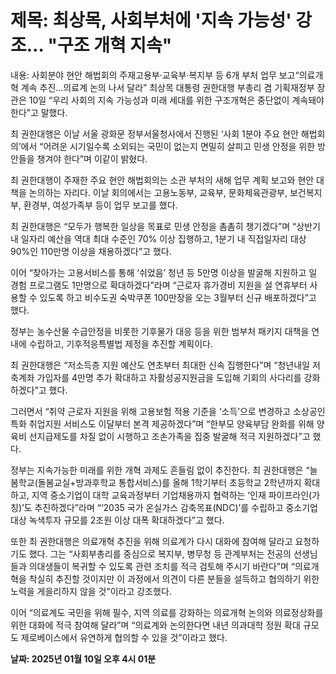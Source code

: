 # **제목: 최상목, 사회부처에 '지속 가능성' 강조… "구조 개혁 지속"**

  내용: 사회분야 현안 해법회의 주재고용부·교육부·복지부 등 6개 부처 업무 보고“의료개혁 계속 추진…의료계 논의 나서 달라” 최상목 대통령 권한대행 부총리 겸 기획재정부 장관은 10일 “우리 사회의 지속 가능성과 미래 세대를 위한 구조개혁은 중단없이 계속돼야 한다”고 말했다.  

최 권한대행은 이날 서울 광화문 정부서울청사에서 진행된 ‘사회 1분야 주요 현안 해법회의’에서 “어려운 시기일수록 소외되는 국민이 없는지 면밀히 살피고 민생 안정을 위한 방안들을 챙겨야 한다”며 이같이 밝혔다.  

최 권한대행이 주재한 주요 현안 해법회의는 소관 부처의 새해 업무 계획 보고와 현안 대책을 논의하는 자리다. 이날 회의에서는 고용노동부, 교육부, 문화체육관광부, 보건복지부, 환경부, 여성가족부 등이 업무 보고를 했다.  

최 권한대행은 “모두가 행복한 일상을 목표로 민생 안정을 촘촘히 챙기겠다”며 “상반기 내 일자리 예산을 역대 최대 수준인 70% 이상 집행하고, 1분기 내 직접일자리 대상 90%인 110만명 이상을 채용하겠다”고 했다.  

이어 “찾아가는 고용서비스를 통해 ‘쉬었음’ 청년 등 5만명 이상을 발굴해 지원하고 일 경험 프로그램도 1만명으로 확대하겠다”라며 “근로자 휴가경비 지원을 설 연휴부터 사용할 수 있도록 하고 비수도권 숙박쿠폰 100만장을 오는 3월부터 신규 배포하겠다”고 했다.  

정부는 농수산물 수급안정을 비롯한 기후물가 대응 등을 위한 범부처 패키지 대책을 연내에 수립하고, 기후적응특별법 제정을 추진할 계획이다.  

최 권한대행은 “저소득층 지원 예산도 연초부터 최대한 신속 집행한다”며 “청년내일 저축계좌 가입자를 4만명 추가 확대하고 자활성공지원금을 도입해 기회의 사다리를 강화하겠다”고 했다.  

그러면서 “취약 근로자 지원을 위해 고용보험 적용 기준을 ‘소득’으로 변경하고 소상공인 특화 취업지원 서비스도 이달부터 본격 제공하겠다”며 “한부모 양육부담 완화를 위해 양육비 선지급제도를 차질 없이 시행하고 조손가족을 집중 발굴해 적극 지원하겠다”고 했다.  

정부는 지속가능한 미래를 위한 개혁 과제도 흔들림 없이 추진한다. 최 권한대행은 “늘봄학교(돌봄교실+방과후학교 통합서비스)를 올해 1학기부터 초등학교 2학년까지 확대하고, 지역 중소기업이 대학 교육과정부터 기업채용까지 협력하는 ‘인재 파이프라인(가칭)’도 추진하겠다”라며 “‘2035 국가 온실가스 감축목표(NDC)’를 수립하고 중소기업 대상 녹색투자 규모를 2조원 이상 대폭 확대하겠다”고 했다.  

또한 최 권한대행은 의료개혁 추진을 위해 의료계가 다시 대화에 참여해 달라고 요청하기도 했다. 그는 “사회부총리를 중심으로 복지부, 병무청 등 관계부처는 전공의 선생님들과 의대생들이 복귀할 수 있도록 관련 조치를 적극 검토해 주시기 바란다”며 “의료개혁을 착실히 추진할 것이지만 이 과정에서 의견이 다른 분들을 설득하고 협의하기 위한 노력을 게을리하지 않을 것”이라고 강조했다.  

이어 “의료계도 국민을 위해 필수, 지역 의료를 강화하는 의료개혁 논의와 의료정상화를 위한 대화에 적극 참여해 달라”며 “의료계와 논의한다면 내년 의과대학 정원 확대 규모도 제로베이스에서 유연하게 협의할 수 있을 것”이라고 했다.

  **날짜: 2025년 01월 10일 오후 4시 01분**